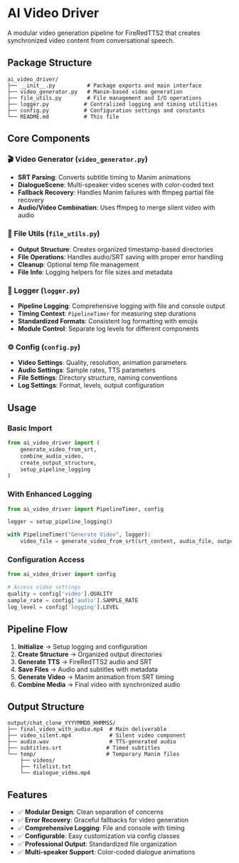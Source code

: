 # AI Video Driver

A modular video generation pipeline for FireRedTTS2 that creates synchronized video content from conversational speech.

## Package Structure

```
ai_video_driver/
├── __init__.py          # Package exports and main interface
├── video_generator.py   # Manim-based video generation
├── file_utils.py        # File management and I/O operations
├── logger.py           # Centralized logging and timing utilities
├── config.py           # Configuration settings and constants
└── README.md           # This file
```

## Core Components

### 🎬 Video Generator (`video_generator.py`)
- **SRT Parsing**: Converts subtitle timing to Manim animations
- **DialogueScene**: Multi-speaker video scenes with color-coded text
- **Fallback Recovery**: Handles Manim failures with ffmpeg partial file recovery
- **Audio/Video Combination**: Uses ffmpeg to merge silent video with audio

### 📁 File Utils (`file_utils.py`)
- **Output Structure**: Creates organized timestamp-based directories
- **File Operations**: Handles audio/SRT saving with proper error handling
- **Cleanup**: Optional temp file management
- **File Info**: Logging helpers for file sizes and metadata

### 📝 Logger (`logger.py`)
- **Pipeline Logging**: Comprehensive logging with file and console output
- **Timing Context**: `PipelineTimer` for measuring step durations
- **Standardized Formats**: Consistent log formatting with emojis
- **Module Control**: Separate log levels for different components

### ⚙️ Config (`config.py`)
- **Video Settings**: Quality, resolution, animation parameters
- **Audio Settings**: Sample rates, TTS parameters
- **File Settings**: Directory structure, naming conventions
- **Log Settings**: Format, levels, output configuration

## Usage

### Basic Import
```python
from ai_video_driver import (
    generate_video_from_srt,
    combine_audio_video,
    create_output_structure,
    setup_pipeline_logging
)
```

### With Enhanced Logging
```python
from ai_video_driver import PipelineTimer, config

logger = setup_pipeline_logging()

with PipelineTimer("Generate Video", logger):
    video_file = generate_video_from_srt(srt_content, audio_file, output_dir, temp_dir)
```

### Configuration Access
```python
from ai_video_driver import config

# Access video settings
quality = config['video'].QUALITY
sample_rate = config['audio'].SAMPLE_RATE
log_level = config['logging'].LEVEL
```

## Pipeline Flow

1. **Initialize** → Setup logging and configuration
2. **Create Structure** → Organized output directories
3. **Generate TTS** → FireRedTTS2 audio and SRT
4. **Save Files** → Audio and subtitles with metadata
5. **Generate Video** → Manim animation from SRT timing
6. **Combine Media** → Final video with synchronized audio

## Output Structure

```
output/chat_clone_YYYYMMDD_HHMMSS/
├── final_video_with_audio.mp4  # Main deliverable
├── video_silent.mp4            # Silent video component
├── audio.wav                   # TTS-generated audio
├── subtitles.srt              # Timed subtitles
└── temp/                      # Temporary Manim files
    ├── videos/
    ├── filelist.txt
    └── dialogue_video.mp4
```

## Features

- ✅ **Modular Design**: Clean separation of concerns
- ✅ **Error Recovery**: Graceful fallbacks for video generation
- ✅ **Comprehensive Logging**: File and console with timing
- ✅ **Configurable**: Easy customization via config classes
- ✅ **Professional Output**: Standardized file organization
- ✅ **Multi-speaker Support**: Color-coded dialogue animations